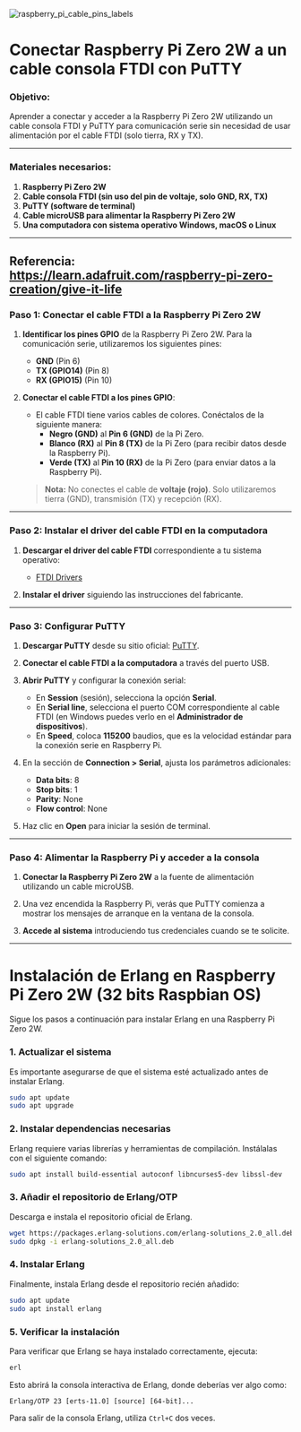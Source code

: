 
![raspberry_pi_cable_pins_labels](https://github.com/user-attachments/assets/d9c8d283-a2ca-442d-877f-35c2c8269f84)


# Conectar Raspberry Pi Zero 2W a un cable consola FTDI con PuTTY

### **Objetivo:**
Aprender a conectar y acceder a la Raspberry Pi Zero 2W utilizando un cable consola FTDI y PuTTY para comunicación serie sin necesidad de usar alimentación por el cable FTDI (solo tierra, RX y TX).

---

### **Materiales necesarios:**
1. **Raspberry Pi Zero 2W**
2. **Cable consola FTDI (sin uso del pin de voltaje, solo GND, RX, TX)**
3. **PuTTY (software de terminal)**
4. **Cable microUSB para alimentar la Raspberry Pi Zero 2W**
5. **Una computadora con sistema operativo Windows, macOS o Linux**

---
Referencia: https://learn.adafruit.com/raspberry-pi-zero-creation/give-it-life
---

### **Paso 1: Conectar el cable FTDI a la Raspberry Pi Zero 2W**

1. **Identificar los pines GPIO** de la Raspberry Pi Zero 2W. Para la comunicación serie, utilizaremos los siguientes pines:
   - **GND** (Pin 6)
   - **TX (GPIO14)** (Pin 8)
   - **RX (GPIO15)** (Pin 10)

2. **Conectar el cable FTDI a los pines GPIO**:
   - El cable FTDI tiene varios cables de colores. Conéctalos de la siguiente manera:
     - **Negro (GND)** al **Pin 6 (GND)** de la Pi Zero.
     - **Blanco (RX)** al **Pin 8 (TX)** de la Pi Zero (para recibir datos desde la Raspberry Pi).
     - **Verde (TX)** al **Pin 10 (RX)** de la Pi Zero (para enviar datos a la Raspberry Pi).

   > **Nota:** No conectes el cable de **voltaje (rojo)**. Solo utilizaremos tierra (GND), transmisión (TX) y recepción (RX).

---

### **Paso 2: Instalar el driver del cable FTDI en la computadora**

1. **Descargar el driver del cable FTDI** correspondiente a tu sistema operativo:
   - [FTDI Drivers](https://ftdichip.com/drivers/)

2. **Instalar el driver** siguiendo las instrucciones del fabricante.

---

### **Paso 3: Configurar PuTTY**

1. **Descargar PuTTY** desde su sitio oficial: [PuTTY](https://www.putty.org/).

2. **Conectar el cable FTDI a la computadora** a través del puerto USB.

3. **Abrir PuTTY** y configurar la conexión serial:
   - En **Session** (sesión), selecciona la opción **Serial**.
   - En **Serial line**, selecciona el puerto COM correspondiente al cable FTDI (en Windows puedes verlo en el **Administrador de dispositivos**).
   - En **Speed**, coloca **115200** baudios, que es la velocidad estándar para la conexión serie en Raspberry Pi.

4. En la sección de **Connection > Serial**, ajusta los parámetros adicionales:
   - **Data bits**: 8
   - **Stop bits**: 1
   - **Parity**: None
   - **Flow control**: None

5. Haz clic en **Open** para iniciar la sesión de terminal.

---

### **Paso 4: Alimentar la Raspberry Pi y acceder a la consola**

1. **Conectar la Raspberry Pi Zero 2W** a la fuente de alimentación utilizando un cable microUSB.

2. Una vez encendida la Raspberry Pi, verás que PuTTY comienza a mostrar los mensajes de arranque en la ventana de la consola.

3. **Accede al sistema** introduciendo tus credenciales cuando se te solicite.


---


# Instalación de Erlang en Raspberry Pi Zero 2W (32 bits Raspbian OS)

Sigue los pasos a continuación para instalar Erlang en una Raspberry Pi Zero 2W.

### 1. Actualizar el sistema
Es importante asegurarse de que el sistema esté actualizado antes de instalar Erlang.

```bash
sudo apt update
sudo apt upgrade
```

### 2. Instalar dependencias necesarias
Erlang requiere varias librerías y herramientas de compilación. Instálalas con el siguiente comando:

```bash
sudo apt install build-essential autoconf libncurses5-dev libssl-dev
```

### 3. Añadir el repositorio de Erlang/OTP
Descarga e instala el repositorio oficial de Erlang.

```bash
wget https://packages.erlang-solutions.com/erlang-solutions_2.0_all.deb
sudo dpkg -i erlang-solutions_2.0_all.deb
```

### 4. Instalar Erlang
Finalmente, instala Erlang desde el repositorio recién añadido:

```bash
sudo apt update
sudo apt install erlang
```

### 5. Verificar la instalación
Para verificar que Erlang se haya instalado correctamente, ejecuta:

```bash
erl
```

Esto abrirá la consola interactiva de Erlang, donde deberías ver algo como:

```
Erlang/OTP 23 [erts-11.0] [source] [64-bit]...
```

Para salir de la consola Erlang, utiliza `Ctrl+C` dos veces.
```
